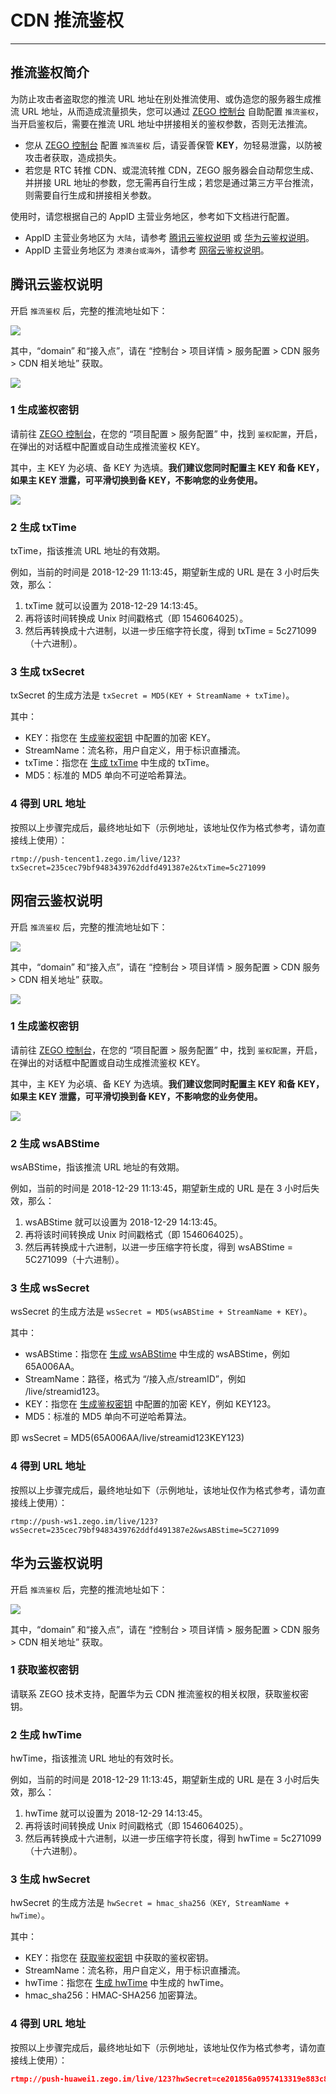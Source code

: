 # CDN 推流鉴权

- - -

## 推流鉴权简介

为防止攻击者盗取您的推流 URL 地址在别处推流使用、或伪造您的服务器生成推流 URL 地址，从而造成流量损失，您可以通过 [ZEGO 控制台](https://console.zego.im/) 自助配置 `推流鉴权`，当开启鉴权后，需要在推流 URL 地址中拼接相关的鉴权参数，否则无法推流。

<Warning title="注意">


- 您从 [ZEGO 控制台](https://console.zego.im/) 配置 `推流鉴权` 后，请妥善保管 **KEY**，勿轻易泄露，以防被攻击者获取，造成损失。
- 若您是 RTC 转推 CDN、或混流转推 CDN，ZEGO 服务器会自动帮您生成、并拼接 URL 地址的参数，您无需再自行生成；若您是通过第三方平台推流，则需要自行生成和拼接相关参数。
</Warning>


使用时，请您根据自己的 AppID 主营业务地区，参考如下文档进行配置。

- AppID 主营业务地区为 `大陆`，请参考 [腾讯云鉴权说明](https://doc-zh.zego.im/article/15815#2) 或 [华为云鉴权说明](https://doc-zh.zego.im/article/15815#4)。
- AppID 主营业务地区为 `港澳台或海外`，请参考 [网宿云鉴权说明](https://doc-zh.zego.im/article/15815#3)。



## 腾讯云鉴权说明

开启 `推流鉴权` 后，完整的推流地址如下：

<Frame width="512" height="auto" caption="">
  <img src="https://doc-media.zego.im/sdk-doc/Pics/Express/authentication_tencent.png" />
</Frame>

其中，“domain” 和“接入点”，请在 “控制台 > 项目详情 > 服务配置 > CDN 服务 > CDN 相关地址” 获取。

<Frame width="512" height="auto" caption="">
  <img src="https://doc-media.zego.im/sdk-doc/Pics/Express/authentication_console.png" />
</Frame>

### 1 生成鉴权密钥

请前往 [ZEGO 控制台](https://console.zego.im/)，在您的 “项目配置 > 服务配置” 中，找到 `鉴权配置`，开启，在弹出的对话框中配置或自动生成推流鉴权 KEY。

其中，主 KEY 为必填、备 KEY 为选填。**我们建议您同时配置主 KEY 和备 KEY，如果主 KEY 泄露，可平滑切换到备 KEY，不影响您的业务使用。**

<Frame width="512" height="auto" caption="">
  <img src="https://doc-media.zego.im/sdk-doc/Pics/Express/authentication_tencent_1.png" />
</Frame>

### 2 生成 txTime

txTime，指该推流 URL 地址的有效期。

例如，当前的时间是 2018-12-29 11:13:45，期望新生成的 URL 是在 3 小时后失效，那么：

1. txTime 就可以设置为 2018-12-29 14:13:45。
2. 再将该时间转换成 Unix 时间戳格式（即 1546064025）。
3. 然后再转换成十六进制，以进一步压缩字符长度，得到 txTime = 5c271099（十六进制）。

### 3 生成 txSecret

txSecret 的生成方法是 `txSecret = MD5(KEY + StreamName + txTime)`。

其中：

- KEY：指您在 [生成鉴权密钥](#1-生成鉴权密钥) 中配置的加密 KEY。
- StreamName：流名称，用户自定义，用于标识直播流。
- txTime：指您在 [生成 txTime](#2-生成-txtime) 中生成的 txTime。
- MD5：标准的 MD5 单向不可逆哈希算法。

### 4 得到 URL 地址

按照以上步骤完成后，最终地址如下（示例地址，该地址仅作为格式参考，请勿直接线上使用）：

```url
rtmp://push-tencent1.zego.im/live/123?txSecret=235cec79bf9483439762ddfd491387e2&txTime=5c271099
```


## 网宿云鉴权说明

开启 `推流鉴权` 后，完整的推流地址如下：

<Frame width="512" height="auto" caption="">
  <img src="https://doc-media.zego.im/sdk-doc/Pics/Express/authentication_ws.png" />
</Frame>

其中，“domain” 和“接入点”，请在 “控制台 > 项目详情 > 服务配置 > CDN 服务 > CDN 相关地址” 获取。

<Frame width="512" height="auto" caption="">
  <img src="https://doc-media.zego.im/sdk-doc/Pics/Express/authentication_console.png" />
</Frame>

### 1 生成鉴权密钥

请前往 [ZEGO 控制台](https://console.zego.im/)，在您的 “项目配置 > 服务配置” 中，找到 `鉴权配置`，开启，在弹出的对话框中配置或自动生成推流鉴权 KEY。

其中，主 KEY 为必填、备 KEY 为选填。**我们建议您同时配置主 KEY 和备 KEY，如果主 KEY 泄露，可平滑切换到备 KEY，不影响您的业务使用。**

<Frame width="512" height="auto" caption="">
  <img src="https://doc-media.zego.im/sdk-doc/Pics/Express/authentication_tencent_1.png" />
</Frame>

### 2 生成 wsABStime

wsABStime，指该推流 URL 地址的有效期。

例如，当前的时间是 2018-12-29 11:13:45，期望新生成的 URL 是在 3 小时后失效，那么：

1. wsABStime 就可以设置为 2018-12-29 14:13:45。
2. 再将该时间转换成 Unix 时间戳格式（即 1546064025）。
3. 然后再转换成十六进制，以进一步压缩字符长度，得到 wsABStime = 5C271099（十六进制）。

### 3 生成 wsSecret

wsSecret 的生成方法是 `wsSecret = MD5(wsABStime + StreamName + KEY)`。

其中：

- wsABStime：指您在 [生成 wsABStime](#2-生成-wsabstime) 中生成的 wsABStime，例如 65A006AA。
- StreamName：路径，格式为 “/接入点/streamID”，例如 /live/streamid123。
- KEY：指您在 [生成鉴权密钥](#1-生成鉴权密钥) 中配置的加密 KEY，例如 KEY123。
- MD5：标准的 MD5 单向不可逆哈希算法。

即 wsSecret = MD5(65A006AA/live/streamid123KEY123)

### 4 得到 URL 地址

按照以上步骤完成后，最终地址如下（示例地址，该地址仅作为格式参考，请勿直接线上使用）：

```url
rtmp://push-ws1.zego.im/live/123?wsSecret=235cec79bf9483439762ddfd491387e2&wsABStime=5C271099
```


## 华为云鉴权说明

开启 `推流鉴权` 后，完整的推流地址如下：

<Frame width="512" height="auto" caption="">
  <img src="https://doc-media.zego.im/sdk-doc/Pics/Express/authentication_huawei.png" />
</Frame>

其中，“domain” 和“接入点”，请在 “控制台 > 项目详情 > 服务配置 > CDN 服务 > CDN 相关地址” 获取。

### 1 获取鉴权密钥

请联系 ZEGO 技术支持，配置华为云 CDN 推流鉴权的相关权限，获取鉴权密钥。

### 2 生成 hwTime

hwTime，指该推流 URL 地址的有效时长。

例如，当前的时间是 2018-12-29 11:13:45，期望新生成的 URL 是在 3 小时后失效，那么：

1. hwTime 就可以设置为 2018-12-29 14:13:45。
2. 再将该时间转换成 Unix 时间戳格式（即 1546064025）。
3. 然后再转换成十六进制，以进一步压缩字符长度，得到 hwTime = 5c271099（十六进制）。

### 3 生成 hwSecret

hwSecret 的生成方法是 `hwSecret = hmac_sha256（KEY, StreamName + hwTime）`。

其中：

- KEY：指您在 [获取鉴权密钥](#1-获取鉴权密钥) 中获取的鉴权密钥。
- StreamName：流名称，用户自定义，用于标识直播流。
- hwTime：指您在 [生成 hwTime](#2-生成-hwtime) 中生成的 hwTime。
- hmac_sha256：HMAC-SHA256 加密算法。

### 4 得到 URL 地址

按照以上步骤完成后，最终地址如下（示例地址，该地址仅作为格式参考，请勿直接线上使用）：

```json
rtmp://push-huawei1.zego.im/live/123?hwSecret=ce201856a0957413319e883c8ccae13602f01d3d91e21daf5161964cf708a6a8&hwTime=5c271099
```

<Content />